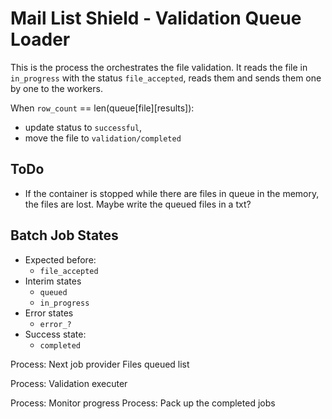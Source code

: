 # Mail List Shield - Validation Queue Loader

This is the process the orchestrates the file validation. It reads the file in `in_progress` with the status `file_accepted`, reads them and sends them one by one to the workers.

When `row_count` == len(queue[file][results]):
- update status to `successful`,
- move the file to `validation/completed`

## ToDo

- If the container is stopped while there are files in queue in the memory, the files are lost. Maybe write the queued files in a txt?

## Batch Job States

- Expected before:
  - `file_accepted`
- Interim states
  - `queued`
  - `in_progress`
- Error states
  - `error_?`
- Success state:
  - `completed`

Process: Next job provider
Files queued list

Process: Validation executer

Process: Monitor progress
Process: Pack up the completed jobs
